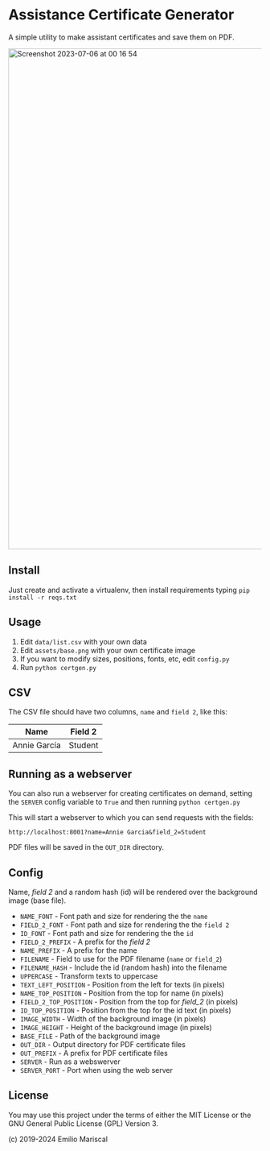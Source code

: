 # Assistance Certificate Generator

 A simple utility to make assistant certificates and save them on PDF. 

 <img width="995" alt="Screenshot 2023-07-06 at 00 16 54" src="https://github.com/emi420/assistancecert/assets/1226194/90587e42-7948-4b14-a632-5cf52db09dd8">

## Install

Just create and activate a virtualenv, then install requirements typing `pip install -r reqs.txt`

## Usage 

1. Edit `data/list.csv` with your own data
2. Edit `assets/base.png` with your own certificate image
3. If you want to modify sizes, positions, fonts, etc, edit `config.py`
4. Run `python certgen.py` 

## CSV

The CSV file should have two columns, `name` and  `field 2`, like this:

| Name          | Field 2       |
| ------------- | ------------- |
| Annie García  | Student       |

## Running as a webserver

You can also run a webserver for creating certificates on demand, setting the
`SERVER` config variable to `True` and then running `python certgen.py`

This will start a webserver to which you can send requests with the fields:

`http://localhost:8001?name=Annie Garcia&field_2=Student`

PDF files will be saved in the `OUT_DIR` directory.

## Config

Name, _field 2_ and a random hash (id) will be rendered over the background image (base file).

* `NAME_FONT` - Font path and size for rendering the the `name`
* `FIELD_2_FONT` - Font path and size for rendering the the `field 2`
* `ID_FONT` - Font path and size for rendering the the `id`
* `FIELD_2_PREFIX` - A prefix for the _field 2_
* `NAME_PREFIX` - A prefix for the name
* `FILENAME` - Field to use for the PDF filename (`name` or `field_2`)
* `FILENAME_HASH` - Include the id (random hash) into the filename
* `UPPERCASE` - Transform texts to uppercase
* `TEXT_LEFT_POSITION` - Position from the left for texts (in pixels)
* `NAME_TOP_POSITION` - Position from the top for name (in pixels)
* `FIELD_2_TOP_POSITION` - Position from the top for _field_2_ (in pixels)
* `ID_TOP_POSITION` - Position from the top for the id text (in pixels)
* `IMAGE_WIDTH` - Width of the background image (in pixels)
* `IMAGE_HEIGHT` - Height of the background image (in pixels)
* `BASE_FILE` - Path of the background image
* `OUT_DIR` - Output directory for PDF certificate files
* `OUT_PREFIX` - A prefix for PDF certificate files
* `SERVER` - Run as a webswerver
* `SERVER_PORT` - Port when using the web server

## License

You may use this project under the terms of either the MIT License or the GNU General Public License (GPL) Version 3.

(c) 2019-2024 Emilio Mariscal

